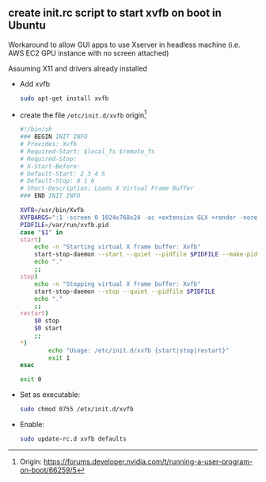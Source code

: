 ## create init.rc script to start xvfb on boot in Ubuntu 

Workaround to allow GUI apps to use Xserver in headless machine (i.e. AWS EC2 GPU instance with no screen attached)

Assuming X11 and drivers already installed

* Add xvfb
    ```bash
    sudo apt-get install xvfb
    ```
* create the file ```/etc/init.d/xvfb``` origin[^origin]
    ```bash
    #!/bin/sh
    ### BEGIN INIT INFO
    # Provides: Xvfb
    # Required-Start: $local_fs $remote_fs
    # Required-Stop:
    # X-Start-Before:
    # Default-Start: 2 3 4 5
    # Default-Stop: 0 1 6
    # Short-Description: Loads X Virtual Frame Buffer
    ### END INIT INFO

    XVFB=/usr/bin/Xvfb
    XVFBARGS=":1 -screen 0 1024x768x24 -ac +extension GLX +render -noreset"
    PIDFILE=/var/run/xvfb.pid
    case "$1" in
    start)
        echo -n "Starting virtual X frame buffer: Xvfb"
        start-stop-daemon --start --quiet --pidfile $PIDFILE --make-pidfile --background --exec $XVFB -- $XVFBARGS
        echo "."
        ;;
    stop)
        echo -n "Stopping virtual X frame buffer: Xvfb"
        start-stop-daemon --stop --quiet --pidfile $PIDFILE
        echo "."
        ;;
    restart)
        $0 stop
        $0 start
        ;;
    *)
            echo "Usage: /etc/init.d/xvfb {start|stop|restart}"
            exit 1
    esac

    exit 0
    ```
* Set as executable:
  ```bash 
  sudo chmod 0755 /etx/init.d/xvfb
  ```
* Enable:
  ```bash
  sudo update-rc.d xvfb defaults
  ```

[^origin]: Origin: https://forums.developer.nvidia.com/t/running-a-user-program-on-boot/66259/5